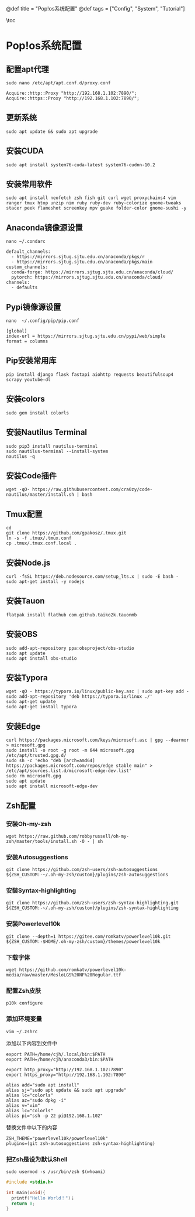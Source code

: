 @def title = "Pop!os系统配置"
@def tags = ["Config", "System", "Tutorial"]

\toc
# Pop!os系统配置

## 配置apt代理
```
sudo nano /etc/apt/apt.conf.d/proxy.conf
```
```
Acquire::http::Proxy "http://192.168.1.102:7890/";
Acquire::https::Proxy "http://192.168.1.102:7890/";
```

## 更新系统
```
sudo apt update && sudo apt upgrade
```

## 安装CUDA
```
sudo apt install system76-cuda-latest system76-cudnn-10.2
```

## 安装常用软件
```
sudo apt install neofetch zsh fish git curl wget proxychains4 vim ranger tmux htop unzip nim ruby ruby-dev ruby-colorize gnome-tweaks stacer peek flameshot screenkey mpv guake folder-color gnome-sushi -y
```

## Anaconda镜像源设置
```
nano ~/.condarc

default_channels:
  - https://mirrors.sjtug.sjtu.edu.cn/anaconda/pkgs/r
  - https://mirrors.sjtug.sjtu.edu.cn/anaconda/pkgs/main
custom_channels:
  conda-forge: https://mirrors.sjtug.sjtu.edu.cn/anaconda/cloud/
  pytorch: https://mirrors.sjtug.sjtu.edu.cn/anaconda/cloud/
channels:
  - defaults
```

## Pypi镜像源设置
```
nano  ~/.config/pip/pip.conf

[global]
index-url = https://mirrors.sjtug.sjtu.edu.cn/pypi/web/simple
format = columns
```

## Pip安装常用库
```
pip install django flask fastapi aiohttp requests beautifulsoup4 scrapy youtube-dl
```

## 安装colors
```
sudo gem install colorls
```

## 安装Nautilus Terminal
```
sudo pip3 install nautilus-terminal
sudo nautilus-terminal --install-system
nautilus -q
```

## 安装Code插件
```
wget -qO- https://raw.githubusercontent.com/cra0zy/code-nautilus/master/install.sh | bash
```

## Tmux配置
```
cd
git clone https://github.com/gpakosz/.tmux.git
ln -s -f .tmux/.tmux.conf
cp .tmux/.tmux.conf.local .
```

## 安装Node.js
```
curl -fsSL https://deb.nodesource.com/setup_lts.x | sudo -E bash -
sudo apt-get install -y nodejs
```

## 安装Tauon
```
flatpak install flathub com.github.taiko2k.tauonmb
```

## 安装OBS
```
sudo add-apt-repository ppa:obsproject/obs-studio
sudo apt update
sudo apt install obs-studio
```

## 安装Typora
```
wget -qO - https://typora.io/linux/public-key.asc | sudo apt-key add -
sudo add-apt-repository 'deb https://typora.io/linux ./'
sudo apt-get update
sudo apt-get install typora
```

## 安装Edge
```
curl https://packages.microsoft.com/keys/microsoft.asc | gpg --dearmor > microsoft.gpg
sudo install -o root -g root -m 644 microsoft.gpg /etc/apt/trusted.gpg.d/
sudo sh -c 'echo "deb [arch=amd64] https://packages.microsoft.com/repos/edge stable main" > /etc/apt/sources.list.d/microsoft-edge-dev.list'
sudo rm microsoft.gpg
sudo apt update
sudo apt install microsoft-edge-dev
```

## Zsh配置

### 安装Oh-my-zsh
```
wget https://raw.github.com/robbyrussell/oh-my-zsh/master/tools/install.sh -O - | sh 
```

### 安装Autosuggestions
```
git clone https://github.com/zsh-users/zsh-autosuggestions ${ZSH_CUSTOM:-~/.oh-my-zsh/custom}/plugins/zsh-autosuggestions
```

### 安装Syntax-highlighting 
```
git clone https://github.com/zsh-users/zsh-syntax-highlighting.git ${ZSH_CUSTOM:-~/.oh-my-zsh/custom}/plugins/zsh-syntax-highlighting 
```

### 安装Powerlevel10k
```
git clone --depth=1 https://gitee.com/romkatv/powerlevel10k.git ${ZSH_CUSTOM:-$HOME/.oh-my-zsh/custom}/themes/powerlevel10k
```

### 下载字体
```
wget https://github.com/romkatv/powerlevel10k-media/raw/master/MesloLGS%20NF%20Regular.ttf
```

### 配置Zsh皮肤
```
p10k configure 
```

### 添加环境变量
```
vim ~/.zshrc
```
添加以下内容到文件中
```
export PATH=/home/cjh/.local/bin:$PATH
export PATH=/home/cjh/anaconda3/bin:$PATH

export http_proxy="http://192.168.1.102:7890"
export https_proxy="http://192.168.1.102:7890"

alias add="sudo apt install" 
alias sj="sudo apt update && sudo apt upgrade" 
alias lc="colorls"
alias az="sudo dpkg -i"
alias v="vim"
alias lc="colorls"
alias pi="ssh -p 22 pi@192.168.1.102"
```
替换文件中以下的内容
```
ZSH_THEME="powerlevel10k/powerlevel10k"
plugins=(git zsh-autosuggestions zsh-syntax-highlighting) 
```

### 把Zsh是设为默认Shell
```
sudo usermod -s /usr/bin/zsh $(whoami)
```

```c
#include <stdio.h>

int main(void){
  printf("Hello World！")；
  return 0;
}
```